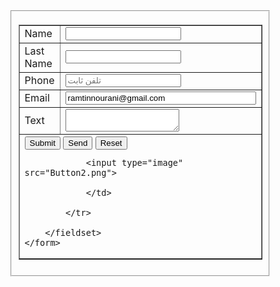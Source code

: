 <html>
<head>
<meta charset="utf-8">
<title>Untitled Document</title>
</head>

<body>
    <form style="width: 50%; margin-left: auto; margin-right: auto" action="mailto:ramtinnourani@gmail.com">
    <fieldset>
        <table width="500px" border="1" align="center">
            <tr>
            <td width="150">Name</td>
            <td width="350"><input type="text" name="name"></td>    
            </tr>
            <tr>
            <td>Last Name</td>
            <td><input type="text" name="lastname" maxlength="10"></td>    
            </tr>
            <tr>
            <td>Phone</td>
            <td><input type="number" name="phone" placeholder="تلفن ثابت"></td>    
            </tr>
            <tr>
            <td>Email</td>
            <td><input type="email" name="email" required value="ramtinnourani@gmail.com" size="35"></td>    
            </tr>
            <tr>
            <td>Text</td>
            <td><textarea name="textarea"></textarea></td>    
            </tr>
            <tr>
            <td colspan="2"><button>Submit</button>
                <input type="button" value="Send" name="send">
                <input type="reset">
                
                <input type="image" src="Button2.png">
                
                </td>
                
            </tr>
        
        </fieldset>
    </form>
</body>
</html>
